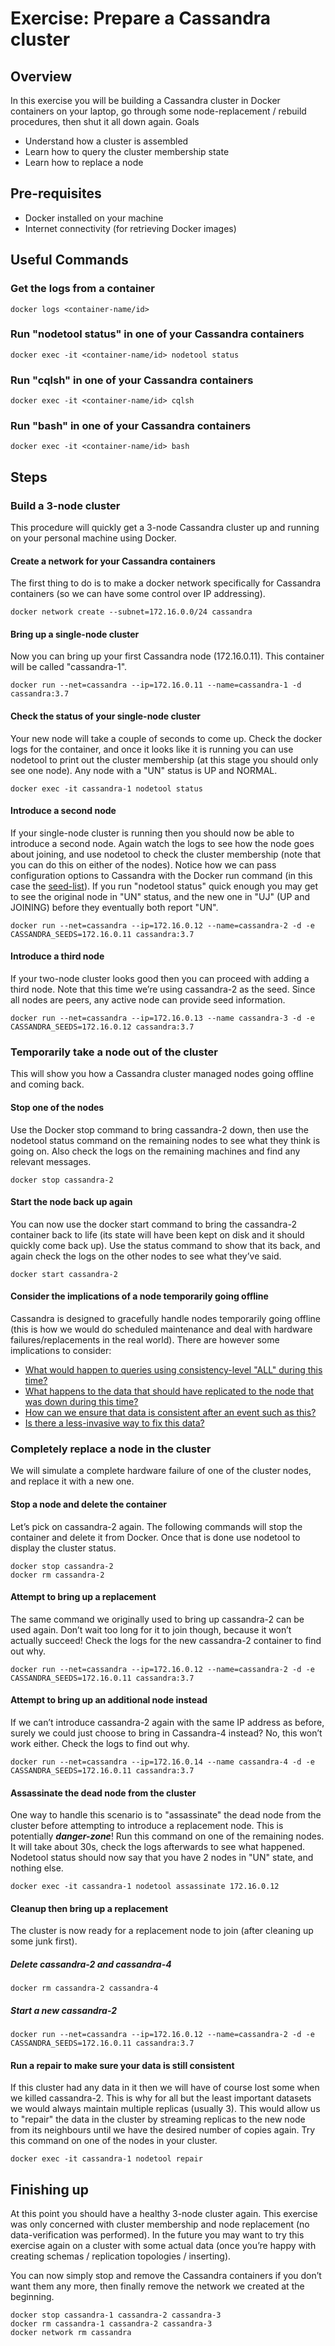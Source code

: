 ﻿Exercise: Prepare a Cassandra cluster
=====================================


Overview
--------
In this exercise you will be building a Cassandra cluster in Docker containers on your laptop, go through some node-replacement / rebuild procedures, then shut it all down again.
Goals
* Understand how a cluster is assembled
* Learn how to query the cluster membership state
* Learn how to replace a node


Pre-requisites
--------------
* Docker installed on your machine
* Internet connectivity (for retrieving Docker images)


Useful Commands
---------------
### Get the logs from a container

```docker logs <container-name/id>```

### Run "nodetool status" in one of your Cassandra containers

```docker exec -it <container-name/id> nodetool status```

### Run "cqlsh" in one of your Cassandra containers

```docker exec -it <container-name/id> cqlsh```

### Run "bash" in one of your Cassandra containers

```docker exec -it <container-name/id> bash```


Steps
-----


### Build a 3-node cluster
This procedure will quickly get a 3-node Cassandra cluster up and running on your personal machine using Docker.


#### Create a network for your Cassandra containers
The first thing to do is to make a docker network specifically for Cassandra containers (so we can have some control over IP addressing).

```docker network create --subnet=172.16.0.0/24 cassandra```


#### Bring up a single-node cluster
Now you can bring up your first Cassandra node (172.16.0.11). This container will be called "cassandra-1".

```docker run --net=cassandra --ip=172.16.0.11 --name=cassandra-1 -d cassandra:3.7```


#### Check the status of your single-node cluster
Your new node will take a couple of seconds to come up. Check the docker logs for the container, and once it looks like it is running you can use nodetool to print out the cluster membership (at this stage you should only see one node). Any node with a "UN" status is UP and NORMAL.

```docker exec -it cassandra-1 nodetool status```


#### Introduce a second node
If your single-node cluster is running then you should now be able to introduce a second node. Again watch the logs to see how the node goes about joining, and use nodetool to check the cluster membership (note that you can do this on either of the nodes). Notice how we can pass configuration options to Cassandra with the Docker run command (in this case the [seed-list](https://docs.datastax.com/en/cassandra/2.1/cassandra/configuration/configCassandra_yaml_r.html#reference_ds_qfg_n1r_1k__seed_provider)). If you run "nodetool status" quick enough you may get to see the original node in "UN" status, and the new one in "UJ" (UP and JOINING) before they eventually both report "UN".

```docker run --net=cassandra --ip=172.16.0.12 --name=cassandra-2 -d -e CASSANDRA_SEEDS=172.16.0.11 cassandra:3.7```


#### Introduce a third node
If your two-node cluster looks good then you can proceed with adding a third node. Note that this time we’re using cassandra-2 as the seed. Since all nodes are peers, any active node can provide seed information.

```docker run --net=cassandra --ip=172.16.0.13 --name cassandra-3 -d -e CASSANDRA_SEEDS=172.16.0.12 cassandra:3.7```


### Temporarily take a node out of the cluster
This will show you how a Cassandra cluster managed nodes going offline and coming back.


#### Stop one of the nodes
Use the Docker stop command to bring cassandra-2 down, then use the nodetool status command on the remaining nodes to see what they think is going on. Also check the logs on the remaining machines and find any relevant messages.

```docker stop cassandra-2```


#### Start the node back up again
You can now use the docker start command to bring the cassandra-2 container back to life (its state will have been kept on disk and it should quickly come back up). Use the status command to show that its back, and again check the logs on the other nodes to see what they’ve said.

```docker start cassandra-2```

#### Consider the implications of a node temporarily going offline
Cassandra is designed to gracefully handle nodes temporarily going offline (this is how we would do scheduled maintenance and deal with hardware failures/replacements in the real world). There are however some implications to consider:
* [What would happen to queries using consistency-level "ALL" during this time?](https://docs.datastax.com/en/cassandra/2.1/cassandra/dml/dml_config_consistency_c.html)
* [What happens to the data that should have replicated to the node that was down during this time?](https://docs.datastax.com/en/cassandra/2.1/cassandra/dml/dml_about_hh_c.html?hl=hinted,handoff)
* [How can we ensure that data is consistent after an event such as this?](https://docs.datastax.com/en/cassandra/2.1/cassandra/operations/opsRepairNodesManualRepair.html?hl=repair)
* [Is there a less-invasive way to fix this data?](https://docs.datastax.com/en/cassandra/2.1/cassandra/operations/opsRepairNodesReadRepair.html?hl=repair)


### Completely replace a node in the cluster
We will simulate a complete hardware failure of one of the cluster nodes, and replace it with a new one.


#### Stop a node and delete the container
Let’s pick on cassandra-2 again. The following commands will stop the container and delete it from Docker. Once that is done use nodetool to display the cluster status.

```
docker stop cassandra-2
docker rm cassandra-2
```

#### Attempt to bring up a replacement
The same command we originally used to bring up cassandra-2 can be used again. Don’t wait too long for it to join though, because it won’t actually succeed! Check the logs for the new cassandra-2 container to find out why.

```docker run --net=cassandra --ip=172.16.0.12 --name=cassandra-2 -d -e CASSANDRA_SEEDS=172.16.0.11 cassandra:3.7```


#### Attempt to bring up an additional node instead
If we can’t introduce cassandra-2 again with the same IP address as before, surely we could just choose to bring in Cassandra-4 instead? No, this won’t work either. Check the logs to find out why.

```docker run --net=cassandra --ip=172.16.0.14 --name cassandra-4 -d -e CASSANDRA_SEEDS=172.16.0.11 cassandra:3.7```


#### Assassinate the dead node from the cluster
One way to handle this scenario is to "assassinate" the dead node from the cluster before attempting to introduce a replacement node. This is potentially ___danger-zone___! Run this command on one of the remaining nodes. It will take about 30s, check the logs afterwards to see what happened. Nodetool status should now say that you have 2 nodes in "UN" state, and nothing else.

```docker exec -it cassandra-1 nodetool assassinate 172.16.0.12```


#### Cleanup then bring up a replacement
The cluster is now ready for a replacement node to join (after cleaning up some junk first).

##### Delete cassandra-2 and cassandra-4

```docker rm cassandra-2 cassandra-4```

##### Start a new cassandra-2

```docker run --net=cassandra --ip=172.16.0.12 --name=cassandra-2 -d -e CASSANDRA_SEEDS=172.16.0.11 cassandra:3.7```


#### Run a repair to make sure your data is still consistent
If this cluster had any data in it then we will have of course lost some when we killed cassandra-2. This is why for all but the least important datasets we would always maintain multiple replicas (usually 3). This would allow us to "repair" the data in the cluster by streaming replicas to the new node from its neighbours until we have the desired number of copies again. Try this command on one of the nodes in your cluster.

```docker exec -it cassandra-1 nodetool repair```


Finishing up
------------
At this point you should have a healthy 3-node cluster again. This exercise was only concerned with cluster membership and node replacement (no data-verification was performed). In the future you may want to try this exercise again on a cluster with some actual data (once you’re happy with creating schemas / replication topologies / inserting).


You can now simply stop and remove the Cassandra containers if you don’t want them any more, then finally remove the network we created at the beginning.

```
docker stop cassandra-1 cassandra-2 cassandra-3
docker rm cassandra-1 cassandra-2 cassandra-3
docker network rm cassandra
```

